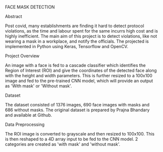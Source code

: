 FACE MASK DETECTION

Abstract

Post covid, many establishments are finding it hard to detect protocol violations, as the time and labour spent for the same incurrs high cost and is highly inefficient. The main aim of this project is to detect violations, like not wearing a mask in a workplace, and notify the officials. The projected is implemented in Python using Keras, Tensorflow and OpenCV. 

Project Overview

An image with a face is fed to a cascade classifier which identifies the Region of Interest (ROI) and give the coordinates of the detected face along with the height and width parameters. This is further resized to a 100x100 image and fed to the pre-trained CNN model, which will provide an output as 'With mask' or 'Without mask'.

Dataset

The dataset consisted of 1376 images, 690 face images with masks and 686 without masks. 
The original dataset is prepared by Prajna Bhandary and available at Github.

Data Preprocessing

The ROI image is converted to grayscale and then resized to 100x100. This is then reshaped to a 4D array input to be fed to the CNN model. 
2 categories are created as 'with mask' and 'without mask'.






